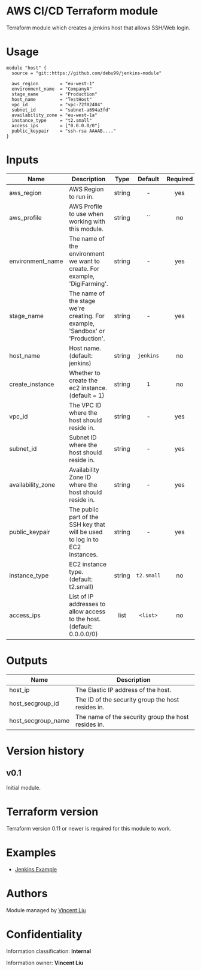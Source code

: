 AWS CI/CD Terraform module
========================

Terraform module which creates a jenkins host that allows SSH/Web login.

# Usage

```hcl
module "host" {
  source = "git::https://github.com/debu99/jenkins-module"

  aws_region        = "eu-west-1"
  environment_name  = "CompanyA"
  stage_name        = "Production"
  host_name         = "TestHost"
  vpc_id            = "vpc-72f02404"
  subnet_id         = "subnet-a694a3fd"
  availability_zone = "eu-west-1a"
  instance_type     = "t2.small"
  access_ips        = ["0.0.0.0/0"]
  public_keypair    = "ssh-rsa AAAAB...."
}
```

# Inputs

| Name | Description | Type | Default | Required |
|------|-------------|:----:|:-----:|:-----:|
| aws_region | AWS Region to run in. | string | - | yes |
| aws_profile | AWS Profile to use when working with this module. | string | `` | no |
| environment_name | The name of the environment we want to create. For example, 'DigiFarming'. | string | - | yes |
| stage_name | The name of the stage we're creating. For example, 'Sandbox' or 'Production'. | string | - | yes |
| host_name | Host name. (default: jenkins) | string | `jenkins` | no |
| create_instance | Whether to create the ec2 instance. (default = 1) | string | `1` | no |
| vpc_id | The VPC ID where the host should reside in. | string | - | yes |
| subnet_id | Subnet ID where the host should reside in. | string | - | yes |
| availability_zone | Availability Zone ID where the host should reside in. | string | - | yes |
| public_keypair | The public part of the SSH key that will be used to log in to EC2 instances. | string | - | yes |
| instance_type | EC2 instance type. (default: t2.small) | string | `t2.small` | no |
| access_ips | List of IP addresses to allow access to the host. (default: 0.0.0.0/0) | list | `<list>` | no |

# Outputs

| Name | Description |
|------|-------------|
| host_ip | The Elastic IP address of the host. |
| host_secgroup_id | The ID of the security group the host resides in. |
| host_secgroup_name | The name of the security group the host resides in. |

# Version history

## v0.1

Initial module. 

# Terraform version

Terraform version 0.11 or newer is required for this module to work.

# Examples

* [Jenkins Example](examples/jenkins-example)

# Authors

Module managed by [Vincent Liu](vincentliu01234@gmail.com)

# Confidentiality

Information classification: **Internal**

Information owner: **Vincent Liu**
